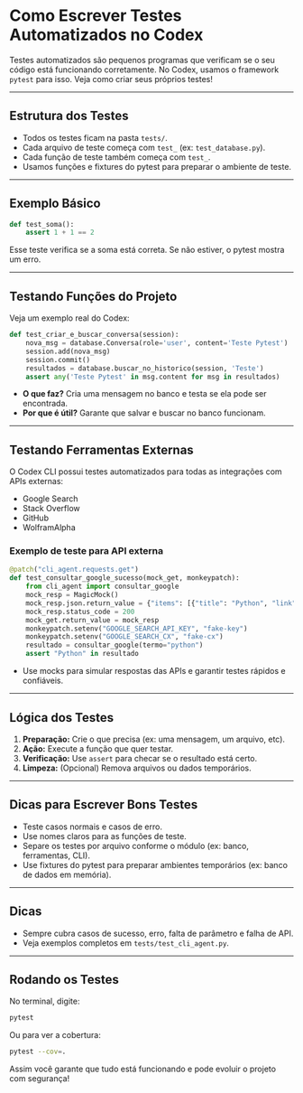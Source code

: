 # Como Escrever Testes Automatizados no Codex

Testes automatizados são pequenos programas que verificam se o seu código está funcionando corretamente. No Codex, usamos o framework `pytest` para isso. Veja como criar seus próprios testes!

---

## Estrutura dos Testes
- Todos os testes ficam na pasta `tests/`.
- Cada arquivo de teste começa com `test_` (ex: `test_database.py`).
- Cada função de teste também começa com `test_`.
- Usamos funções e fixtures do pytest para preparar o ambiente de teste.

---

## Exemplo Básico
```python
def test_soma():
    assert 1 + 1 == 2
```
Esse teste verifica se a soma está correta. Se não estiver, o pytest mostra um erro.

---

## Testando Funções do Projeto
Veja um exemplo real do Codex:
```python
def test_criar_e_buscar_conversa(session):
    nova_msg = database.Conversa(role='user', content='Teste Pytest')
    session.add(nova_msg)
    session.commit()
    resultados = database.buscar_no_historico(session, 'Teste')
    assert any('Teste Pytest' in msg.content for msg in resultados)
```
- **O que faz?** Cria uma mensagem no banco e testa se ela pode ser encontrada.
- **Por que é útil?** Garante que salvar e buscar no banco funcionam.

---

## Testando Ferramentas Externas

O Codex CLI possui testes automatizados para todas as integrações com APIs externas:
- Google Search
- Stack Overflow
- GitHub
- WolframAlpha

### Exemplo de teste para API externa
```python
@patch("cli_agent.requests.get")
def test_consultar_google_sucesso(mock_get, monkeypatch):
    from cli_agent import consultar_google
    mock_resp = MagicMock()
    mock_resp.json.return_value = {"items": [{"title": "Python", "link": "https://python.org", "snippet": "..."}]}
    mock_resp.status_code = 200
    mock_get.return_value = mock_resp
    monkeypatch.setenv("GOOGLE_SEARCH_API_KEY", "fake-key")
    monkeypatch.setenv("GOOGLE_SEARCH_CX", "fake-cx")
    resultado = consultar_google(termo="python")
    assert "Python" in resultado
```
- Use mocks para simular respostas das APIs e garantir testes rápidos e confiáveis.

---

## Lógica dos Testes
1. **Preparação:** Crie o que precisa (ex: uma mensagem, um arquivo, etc).
2. **Ação:** Execute a função que quer testar.
3. **Verificação:** Use `assert` para checar se o resultado está certo.
4. **Limpeza:** (Opcional) Remova arquivos ou dados temporários.

---

## Dicas para Escrever Bons Testes
- Teste casos normais e casos de erro.
- Use nomes claros para as funções de teste.
- Separe os testes por arquivo conforme o módulo (ex: banco, ferramentas, CLI).
- Use fixtures do pytest para preparar ambientes temporários (ex: banco de dados em memória).

---

## Dicas
- Sempre cubra casos de sucesso, erro, falta de parâmetro e falha de API.
- Veja exemplos completos em `tests/test_cli_agent.py`.

---

## Rodando os Testes
No terminal, digite:
```bash
pytest
```
Ou para ver a cobertura:
```bash
pytest --cov=.
```

Assim você garante que tudo está funcionando e pode evoluir o projeto com segurança!
